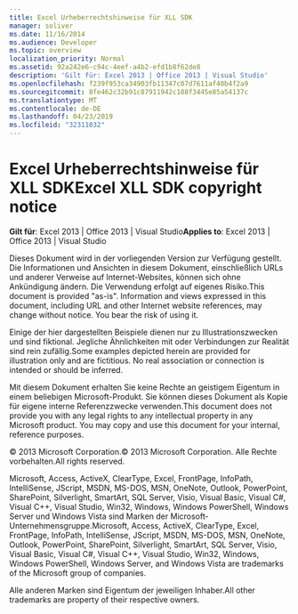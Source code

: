 ```yaml
---
title: Excel Urheberrechtshinweise für XLL SDK
manager: soliver
ms.date: 11/16/2014
ms.audience: Developer
ms.topic: overview
localization_priority: Normal
ms.assetid: 92a242e6-c94c-4eef-a4b2-efd1b8f62de8
description: 'Gilt für: Excel 2013 | Office 2013 | Visual Studio'
ms.openlocfilehash: f239f953ca34903fb11347c07d7611af40b4f2a9
ms.sourcegitcommit: 8fe462c32b91c87911942c188f3445e85a54137c
ms.translationtype: MT
ms.contentlocale: de-DE
ms.lasthandoff: 04/23/2019
ms.locfileid: "32311032"
---
```

# <a name="excel-xll-sdk-copyright-notice"></a><span data-ttu-id="9c5e8-103">Excel Urheberrechtshinweise für XLL SDK</span><span class="sxs-lookup"><span data-stu-id="9c5e8-103">Excel XLL SDK copyright notice</span></span>

 <span data-ttu-id="9c5e8-104">**Gilt für**: Excel 2013 | Office 2013 | Visual Studio</span><span class="sxs-lookup"><span data-stu-id="9c5e8-104">**Applies to**: Excel 2013 | Office 2013 | Visual Studio</span></span> 
  
<span data-ttu-id="9c5e8-p101">Dieses Dokument wird in der vorliegenden Version zur Verfügung gestellt. Die Informationen und Ansichten in diesem Dokument, einschließlich URLs und anderer Verweise auf Internet-Websites, können sich ohne Ankündigung ändern. Die Verwendung erfolgt auf eigenes Risiko.</span><span class="sxs-lookup"><span data-stu-id="9c5e8-p101">This document is provided "as-is". Information and views expressed in this document, including URL and other Internet website references, may change without notice. You bear the risk of using it.</span></span> 
  
<span data-ttu-id="9c5e8-p102">Einige der hier dargestellten Beispiele dienen nur zu Illustrationszwecken und sind fiktional. Jegliche Ähnlichkeiten mit oder Verbindungen zur Realität sind rein zufällig.</span><span class="sxs-lookup"><span data-stu-id="9c5e8-p102">Some examples depicted herein are provided for illustration only and are fictitious. No real association or connection is intended or should be inferred.</span></span>
  
<span data-ttu-id="9c5e8-p103">Mit diesem Dokument erhalten Sie keine Rechte an geistigem Eigentum in einem beliebigen Microsoft-Produkt. Sie können dieses Dokument als Kopie für eigene interne Referenzzwecke verwenden.</span><span class="sxs-lookup"><span data-stu-id="9c5e8-p103">This document does not provide you with any legal rights to any intellectual property in any Microsoft product. You may copy and use this document for your internal, reference purposes.</span></span> 
  
<span data-ttu-id="9c5e8-112">© 2013 Microsoft Corporation.</span><span class="sxs-lookup"><span data-stu-id="9c5e8-112">© 2013 Microsoft Corporation.</span></span> <span data-ttu-id="9c5e8-113">Alle Rechte vorbehalten.</span><span class="sxs-lookup"><span data-stu-id="9c5e8-113">All rights reserved.</span></span>
  
<span data-ttu-id="9c5e8-114">Microsoft, Access, ActiveX, ClearType, Excel, FrontPage, InfoPath, IntelliSense, JScript, MSDN, MS-DOS, MSN, OneNote, Outlook, PowerPoint, SharePoint, Silverlight, SmartArt, SQL Server, Visio, Visual Basic, Visual C#, Visual C++, Visual Studio, Win32, Windows, Windows PowerShell, Windows Server und Windows Vista sind Marken der Microsoft-Unternehmensgruppe.</span><span class="sxs-lookup"><span data-stu-id="9c5e8-114">Microsoft, Access, ActiveX, ClearType, Excel, FrontPage, InfoPath, IntelliSense, JScript, MSDN, MS-DOS, MSN, OneNote, Outlook, PowerPoint, SharePoint, Silverlight, SmartArt, SQL Server, Visio, Visual Basic, Visual C#, Visual C++, Visual Studio, Win32, Windows, Windows PowerShell, Windows Server, and Windows Vista are trademarks of the Microsoft group of companies.</span></span>
  
<span data-ttu-id="9c5e8-115">Alle anderen Marken sind Eigentum der jeweiligen Inhaber.</span><span class="sxs-lookup"><span data-stu-id="9c5e8-115">All other trademarks are property of their respective owners.</span></span>
  

